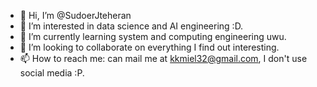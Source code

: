 - 👋 Hi, I’m @SudoerJteheran
- 👀 I’m interested in data science and AI engineering :D.
- 🌱 I’m currently learning system and computing engineering uwu.
- 💞️ I’m looking to collaborate on everything I find out interesting.
- 📫 How to reach me: can mail me at kkmiel32@gmail.com, I don't use social media :P.

<!---
SudoerJteheran/SudoerJteheran is a ✨ special ✨ repository because its `README.md` (this file) appears on your GitHub profile.
You can click the Preview link to take a look at your changes.
--->

